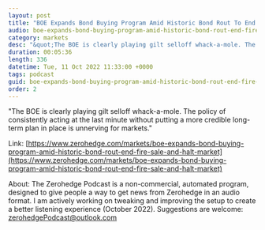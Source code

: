 ```yaml
---
layout: post
title: "BOE Expands Bond Buying Program Amid Historic Bond Rout To End &quot;Fire Sale&quot; And Halt Market &quot;Dysfunction&quot;"
audio: boe-expands-bond-buying-program-amid-historic-bond-rout-end-fire-sale-and-halt-market-0
category: markets
desc: "&quot;The BOE is clearly playing gilt selloff whack-a-mole. The policy of consistently acting at the last minute without putting a more credible long-term plan in place is unnerving for markets.&quot;"
duration: 00:05:36
length: 336
datetime: Tue, 11 Oct 2022 11:33:00 +0000
tags: podcast
guid: boe-expands-bond-buying-program-amid-historic-bond-rout-end-fire-sale-and-halt-market-0
order: 2
---
```

&quot;The BOE is clearly playing gilt selloff whack-a-mole. The policy of consistently acting at the last minute without putting a more credible long-term plan in place is unnerving for markets.&quot;

Link: [https://www.zerohedge.com/markets/boe-expands-bond-buying-program-amid-historic-bond-rout-end-fire-sale-and-halt-market](https://www.zerohedge.com/markets/boe-expands-bond-buying-program-amid-historic-bond-rout-end-fire-sale-and-halt-market)

About: The Zerohedge Podcast is a non-commercial, automated program, designed to give people a way to get news from Zerohedge in an audio format.  I am actively working on tweaking and improving the setup to create a better listening experience (October 2022).  Suggestions are welcome: [zerohedgePodcast@outlook.com](mailto:zerohedgePodcast@outlook.com)